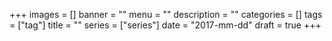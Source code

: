 +++
images = []
banner = ""
menu = ""
description = ""
categories = []
tags = ["tag"]
title = ""
series = ["series"]
date = "2017-mm-dd"
draft = true
+++
